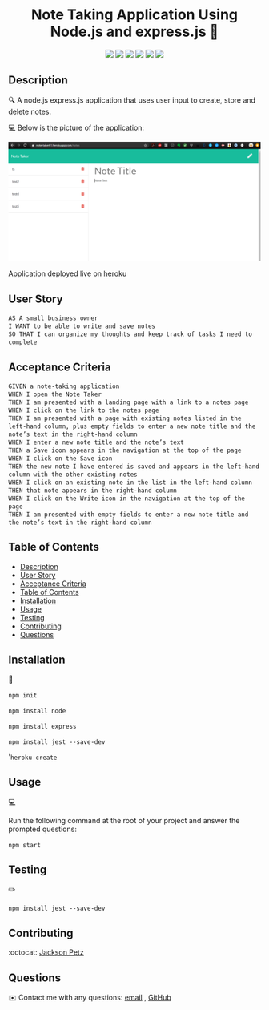 <h1 align="center">Note Taking Application Using Node.js and express.js 👋</h1>
  

<p align="center">
    <img src="https://img.shields.io/badge/Javascript-yellow" />
    <img src="https://img.shields.io/badge/jQuery-blue"  />
    <img src="https://img.shields.io/badge/-node.js-green" />
    <img src="https://img.shields.io/badge/-express-red" >
    <img src="https://img.shields.io/badge/-jest-lightgrey" />
    <img src="https://img.shields.io/badge/-json-orange" />
</p>

## Description

🔍 A node.js express.js application that uses user input to create, store and delete notes. 

💻 Below is the picture of the application:

![Note Taker](./screenshot.PNG)

Application deployed live on [heroku](https://note-taker61.herokuapp.com/)

## User Story

```
AS A small business owner
I WANT to be able to write and save notes
SO THAT I can organize my thoughts and keep track of tasks I need to complete
```

## Acceptance Criteria

```
GIVEN a note-taking application
WHEN I open the Note Taker
THEN I am presented with a landing page with a link to a notes page
WHEN I click on the link to the notes page
THEN I am presented with a page with existing notes listed in the left-hand column, plus empty fields to enter a new note title and the note’s text in the right-hand column
WHEN I enter a new note title and the note’s text
THEN a Save icon appears in the navigation at the top of the page
WHEN I click on the Save icon
THEN the new note I have entered is saved and appears in the left-hand column with the other existing notes
WHEN I click on an existing note in the list in the left-hand column
THEN that note appears in the right-hand column
WHEN I click on the Write icon in the navigation at the top of the page
THEN I am presented with empty fields to enter a new note title and the note’s text in the right-hand column
```

## Table of Contents

- [Description](#description)
- [User Story](#user-story)
- [Acceptance Criteria](#acceptance-criteria)
- [Table of Contents](#table-of-contents)
- [Installation](#installation)
- [Usage](#usage)
- [Testing](#testing)
- [Contributing](#contributing)
- [Questions](#questions)

## Installation

💾
  
`npm init`
  
`npm install node`

`npm install express`

`npm install jest --save-dev`

'`heroku create`

## Usage

💻
  
Run the following command at the root of your project and answer the prompted questions:
  
`npm start`

## Testing

✏️

`npm install jest --save-dev`

## Contributing

:octocat: [Jackson Petz](https://github.com/JacksonPetz)

## Questions

✉️ Contact me with any questions: [email](mailto:jacksonpetz44@gmail.com) , [GitHub](https://github.com/JacksonPetz)<br />